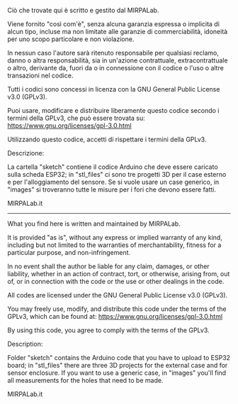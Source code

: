 Ciò che trovate qui è scritto e gestito dal MIRPALab.

Viene fornito "così com'è", senza alcuna garanzia espressa o implicita di alcun tipo, incluse ma non limitate alle garanzie di commerciabilità, idoneità per uno scopo particolare e non violazione.

In nessun caso l'autore sarà ritenuto responsabile per qualsiasi reclamo, danno o altra responsabilità, sia in un'azione contrattuale, extracontrattuale o altro, derivante da, fuori da o in connessione con il codice o l'uso o altre transazioni nel codice.

Tutti i codici sono concessi in licenza con la GNU General Public License v3.0 (GPLv3).

Puoi usare, modificare e distribuire liberamente questo codice secondo i termini della GPLv3, che può essere trovata su: https://www.gnu.org/licenses/gpl-3.0.html

Utilizzando questo codice, accetti di rispettare i termini della GPLv3.

Descrizione:

La cartella "sketch" contiene il codice Arduino che deve essere caricato sulla scheda ESP32; in "stl_files" ci sono tre progetti 3D per il case esterno e per l'alloggiamento del sensore.
Se si vuole usare un case generico, in "images" si troveranno tutte le misure per i fori che devono essere fatti.

MIRPALab.it

--------------------------------------------------

What you find here is written and maintained by MIRPALab.

It is provided "as is", without any express or implied warranty of any kind, including but not limited to the warranties of merchantability, fitness for a particular purpose, and non-infringement.

In no event shall the author be liable for any claim, damages, or other liability, whether in an action of contract, tort, or otherwise, arising from, out of, or in connection with the code or the use or other dealings in the code.

All codes are licensed under the GNU General Public License v3.0 (GPLv3).

You may freely use, modify, and distribute this code under the terms of the GPLv3, which can be found at: https://www.gnu.org/licenses/gpl-3.0.html

By using this code, you agree to comply with the terms of the GPLv3.

Description:

Folder "sketch" contains the Arduino code that you have to upload to ESP32 board; in "stl_files" there are three 3D projects for the external case and for sensor enclosure.
If you want to use a generic case, in "images" you'll find all measurements for the holes that need to be made.

MIRPALab.it
